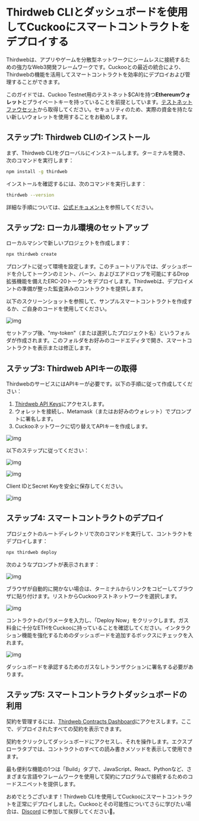# Thirdweb CLIとダッシュボードを使用してCuckooにスマートコントラクトをデプロイする

Thirdwebは、アプリやゲームを分散型ネットワークにシームレスに接続するための強力なWeb3開発フレームワークです。Cuckooとの最近の統合により、Thirdwebの機能を活用してスマートコントラクトを効率的にデプロイおよび管理することができます。

このガイドでは、Cuckoo Testnet用のテストネット$CAIを持つ**Ethereumウォレット**とプライベートキーを持っていることを前提としています。[テストネットファウセット](https://cuckoo.network/portal/faucet/)から取得してください。セキュリティのため、実際の資金を持たない新しいウォレットを使用することをお勧めします。

## ステップ1: Thirdweb CLIのインストール

まず、Thirdweb CLIをグローバルにインストールします。ターミナルを開き、次のコマンドを実行します：

```bash
npm install -g thirdweb
```

インストールを確認するには、次のコマンドを実行します：

```bash
thirdweb --version
```

詳細な手順については、[公式ドキュメント](https://portal.thirdweb.com/cli/create)を参照してください。

## ステップ2: ローカル環境のセットアップ

ローカルマシンで新しいプロジェクトを作成します：

```bash
npx thirdweb create
```

プロンプトに従って環境を設定します。このチュートリアルでは、ダッシュボードを介してトークンのミント、バーン、およびエアドロップを可能にするDrop拡張機能を備えたERC-20トークンをデプロイします。Thirdwebは、デプロイメントの準備が整った監査済みのコントラクトを提供します。

以下のスクリーンショットを参照して、サンプルスマートコントラクトを作成するか、ご自身のコードを使用してください。

![img](https://cuckoo-network.b-cdn.net/using-thirdweb-1.webp)

セットアップ後、"my-token"（または選択したプロジェクト名）というフォルダが作成されます。このフォルダをお好みのコードエディタで開き、スマートコントラクトを表示または修正します。

## ステップ3: Thirdweb APIキーの取得

ThirdwebのサービスにはAPIキーが必要です。以下の手順に従って作成してください：

1. [Thirdweb API Keys](https://thirdweb.com/dashboard/settings/api-keys)にアクセスします。
2. ウォレットを接続し、Metamask（またはお好みのウォレット）でプロンプトに署名します。
3. Cuckooネットワークに切り替えてAPIキーを作成します。

![img](https://cuckoo-network.b-cdn.net/using-thirdweb-2.webp)

以下のステップに従ってください：

![img](https://cuckoo-network.b-cdn.net/using-thirdweb-3.webp)

![img](https://cuckoo-network.b-cdn.net/using-thirdweb-4.webp)

Client IDとSecret Keyを安全に保存してください。

![img](https://cuckoo-network.b-cdn.net/using-thirdweb-5.webp)

## ステップ4: スマートコントラクトのデプロイ

プロジェクトのルートディレクトリで次のコマンドを実行して、コントラクトをデプロイします：

```bash
npx thirdweb deploy
```

次のようなプロンプトが表示されます：

![img](https://cuckoo-network.b-cdn.net/using-thirdweb-6.webp)

ブラウザが自動的に開かない場合は、ターミナルからリンクをコピーしてブラウザに貼り付けます。リストからCuckooテストネットワークを選択します。

![img](https://cuckoo-network.b-cdn.net/using-thirdweb-7.webp)

コントラクトのパラメータを入力し、「Deploy Now」をクリックします。ガス料金に十分なETHをCuckooに持っていることを確認してください。インタラクション機能を強化するためのダッシュボードを追加するボックスにチェックを入れます。

![img](https://cuckoo-network.b-cdn.net/using-thirdweb-8.webp)

ダッシュボードを承認するためのガスなしトランザクションに署名する必要があります。

## ステップ5: スマートコントラクトダッシュボードの利用

契約を管理するには、[Thirdweb Contracts Dashboard](https://thirdweb.com/dashboard/contracts)にアクセスします。ここで、デプロイされたすべての契約を表示できます。

契約をクリックしてダッシュボードにアクセスし、それを操作します。エクスプローラタブでは、コントラクトのすべての読み書きメソッドを表示して使用できます。

最も便利な機能の1つは「Build」タブで、JavaScript、React、Pythonなど、さまざまな言語やフレームワークを使用して契約にプログラムで接続するためのコードスニペットを提供します。

おめでとうございます！Thirdweb CLIを使用してCuckooにスマートコントラクトを正常にデプロイしました。Cuckooとその可能性についてさらに学びたい場合は、[Discord](https://cuckoo.network/dc) に参加して挨拶してください👋。

